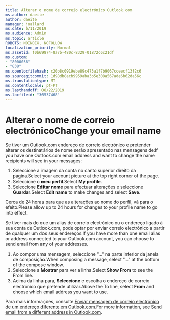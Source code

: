 ```yaml
---
title: Alterar o nome de correio electrónico Outlook.com
ms.author: daeite
author: daeite
manager: joallard
ms.date: 6/11/2019
ms.audience: Admin
ms.topic: article
ROBOTS: NOINDEX, NOFOLLOW
localization_priority: Normal
ms.assetid: f0b69874-8a7b-480c-8329-01872c6c21df
ms.custom:
- "8000036"
- "838"
ms.openlocfilehash: c20b8c0919ebe89c473a1f7b9067cceecf13f2c6
ms.sourcegitcommit: 1d98db8acb9959aba3b5e308a567ade6b62da56c
ms.translationtype: MT
ms.contentlocale: pt-PT
ms.lasthandoff: 08/22/2019
ms.locfileid: "36537468"
---
```

# <a name="change-your-email-name"></a><span data-ttu-id="1bff9-102">Alterar o nome de correio electrónico</span><span class="sxs-lookup"><span data-stu-id="1bff9-102">Change your email name</span></span>

<span data-ttu-id="1bff9-103">Se tiver um Outlook.com endereço de correio electrónico e pretender alterar os destinatários de nome serão apresentado nas mensagens de:</span><span class="sxs-lookup"><span data-stu-id="1bff9-103">If you have one Outlook.com email address and want to change the name recipients will see in your messages:</span></span>
  
1. <span data-ttu-id="1bff9-104">Seleccione a imagem da conta no canto superior direito da página.</span><span class="sxs-lookup"><span data-stu-id="1bff9-104">Select your account picture at the top right corner of the page.</span></span>
2. <span data-ttu-id="1bff9-105">Seleccione o **meu perfil**.</span><span class="sxs-lookup"><span data-stu-id="1bff9-105">Select **My profile**.</span></span>
3. <span data-ttu-id="1bff9-106">Seleccione **Editar nome** para efectuar alterações e seleccione **Guardar**.</span><span class="sxs-lookup"><span data-stu-id="1bff9-106">Select **Edit name** to make changes and select **Save**.</span></span>

<span data-ttu-id="1bff9-107">Cerca de 24 horas para que as alterações ao nome do perfil, vá para o efeito.</span><span class="sxs-lookup"><span data-stu-id="1bff9-107">Please allow up to 24 hours for changes to your profile name to go into effect.</span></span>
  
<span data-ttu-id="1bff9-108">Se tiver mais do que um alias de correio electrónico ou o endereço ligado à sua conta de Outlook.com, pode optar por enviar correio electrónico a partir de qualquer um dos seus endereços.</span><span class="sxs-lookup"><span data-stu-id="1bff9-108">If you have more than one email alias or address connected to your Outlook.com account, you can choose to send email from any of your addresses.</span></span>
  
1. <span data-ttu-id="1bff9-109">Ao compor uma mensagem, seleccione "..." na parte inferior da janela de composição.</span><span class="sxs-lookup"><span data-stu-id="1bff9-109">When composing a message, select "..." at the bottom of the compose window.</span></span>
1. <span data-ttu-id="1bff9-110">Seleccione a **Mostrar** para ver a linha.</span><span class="sxs-lookup"><span data-stu-id="1bff9-110">Select **Show From** to see the From line.</span></span>
1. <span data-ttu-id="1bff9-111">Acima da linha para, **Seleccione** e escolha o endereço de correio electrónico que pretende utilizar.</span><span class="sxs-lookup"><span data-stu-id="1bff9-111">Above the To line, select **From** and choose which email address you want to use.</span></span>

<span data-ttu-id="1bff9-112">Para mais informações, consulte [Enviar mensagem de correio electrónico de um endereço diferente em Outlook.com](https://support.office.com/article/ccba89cb-141c-4a36-8c56-6d16a8556d2e?wt.mc_id=Office_Outlook_com_Alchemy).</span><span class="sxs-lookup"><span data-stu-id="1bff9-112">For more information, see [Send email from a different address in Outlook.com](https://support.office.com/article/ccba89cb-141c-4a36-8c56-6d16a8556d2e?wt.mc_id=Office_Outlook_com_Alchemy).</span></span>